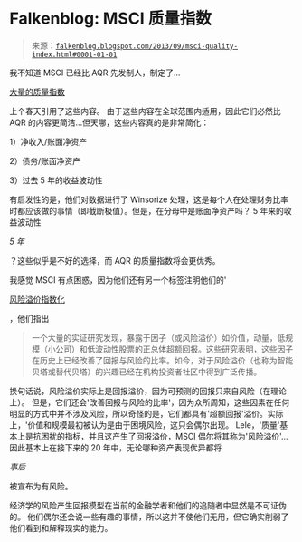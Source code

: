 <!--yml

分类：未分类

日期：2024 年 05 月 12 日 20 时 01 分 52 秒

-->

# Falkenblog: MSCI 质量指数

> 来源：[`falkenblog.blogspot.com/2013/09/msci-quality-index.html#0001-01-01`](http://falkenblog.blogspot.com/2013/09/msci-quality-index.html#0001-01-01)

我不知道 MSCI 已经比 AQR 先发制人，制定了...

[大量的质量指数](http://www.msci.com/products/indices/strategy/risk_premia/quality/)

上个春天引用了这些内容。 由于这些内容在全球范围内适用，因此它们必然比 AQR 的内容更简洁...但天哪，这些内容真的是非常简化：

1）净收入/账面净资产

2）债务/账面净资产

3）过去 5 年的收益波动性

有启发性的是，他们对数据进行了 Winsorize 处理，这是每个人在处理财务比率时都应该做的事情（即截断极值）。但是，在分母中是账面净资产吗？ 5 年来的收益波动性

*5 年*

？这些似乎是不好的选择，而 AQR 的质量指数将会更优秀。

我感觉 MSCI 有点困惑，因为他们还有另一个标签注明他们的'

[风险溢价指数化](http://www.msci.com/resources/event/webinar/risk_premia_indexing_the_large-scale_investor_perspective.html)

，他们指出

> 一个大量的实证研究发现，暴露于因子（或风险溢价）如价值，动量，低规模（小公司）和低波动性股票的正总体超额回报。这些研究表明，这些因子在历史上已经改善了回报与风险的比率。如今，对于风险溢价（也称为智能贝塔或替代贝塔）的兴趣已经在机构投资者社区中得到广泛传播。

换句话说，风险溢价实际上是回报溢价，因为可预测的回报只来自风险（在理论上）。 但是，它们还会'改善回报与风险的比率'，因为众所周知，这些因素在任何明显的方式中并不涉及风险，所以奇怪的是，它们都具有'超额回报'溢价。实际上，'价值和规模最初被认为是由于困境风险，这只会偶尔出现。 Lele，'质量'基本上是抗困扰的指标，并且这产生了回报溢价，MSCI 偶尔将其称为'风险溢价'...因此基本上在接下来的 20 年中，无论哪种资产表现优异都将

*事后*

被宣布为有风险。

经济学的风险产生回报模型在当前的金融学者和他们的追随者中显然是不可证伪的。 他们偶尔还会说一些有趣的事情，所以这并不使他们无用，但它确实削弱了他们看到和解释现实的能力。
